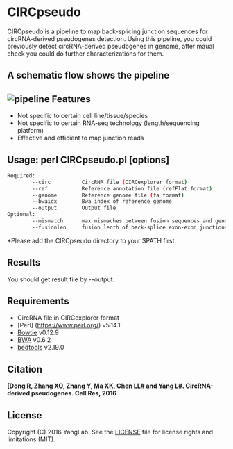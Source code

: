 # CIRCpseudo

CIRCpseudo is a pipeline to map back-splicing junction sequences for circRNA-derived pseudogenes detection. 
Using this pipeline, you could previously detect circRNA-derived pseudogenes in genome,
after maual check you could do further characterizations for them.

A schematic flow shows the pipeline
-----------------------------------
![pipeline](https://raw.githubusercontent.com/dongruipicb/CIRCpseudo/master/circpseudo.jpg)
Features
--------

* Not specific to certain cell line/tissue/species
* Not specific to certain RNA-seq technology (length/sequencing platform)
* Effective and efficient to map junction reads

Usage: perl CIRCpseudo.pl [options]
-----

```bash
Required:
        --circ          CircRNA file (CIRCexplorer format)
        --ref           Reference annotation file (refFlat format)
        --genome        Reference genome file (fa format)
        --bwaidx        Bwa index of reference genome
        --output        Output file
Optional:
        --mismatch      max mismaches between fusion sequences and genome, defalt 4
        --fusionlen     fusion lenth of back-splice exon-exon junctions defalt 40
```
*Please add the CIRCpseudo directory to your $PATH first.


Results
-------

You should get result file by --output.

Requirements
------------

* CircRNA file in CIRCexplorer format
* [Perl] (https://www.perl.org/) v5.14.1
* [Bowtie](http://bowtie-bio.sourceforge.net/index.shtml) v0.12.9
* [BWA](http://bio-bwa.sourceforge.net/) v0.6.2
* [bedtools](https://github.com/arq5x/bedtools2) v2.19.0

Citation
--------

**[Dong R, Zhang XO, Zhang Y, Ma XK, Chen LL# and Yang L#. CircRNA-derived pseudogenes. Cell Res, 2016**

License
-------

Copyright (C) 2016 YangLab.
See the [LICENSE](https://github.com/YangLab/CIRCpseudo/master/LICENSE)
file for license rights and limitations (MIT).
